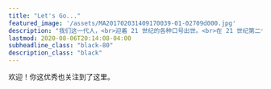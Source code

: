 ```yaml
---
title: "Let's Go..."
featured_image: '/assets/MA201702031409170039-01-02709d000.jpg'
description: "我们这一代人，<br>迎着 21 世纪的各种口号出世。<br>在 21 世纪第二个十年后，<br>冥冥中我和这号称 21 世纪的 C 语言有了关系！"
lastmod: 2020-08-06T20:14:08-04:00
subheadline_class: "black-80"
description_class: "black"
---
```

欢迎！你这优秀也关注到了这里。
